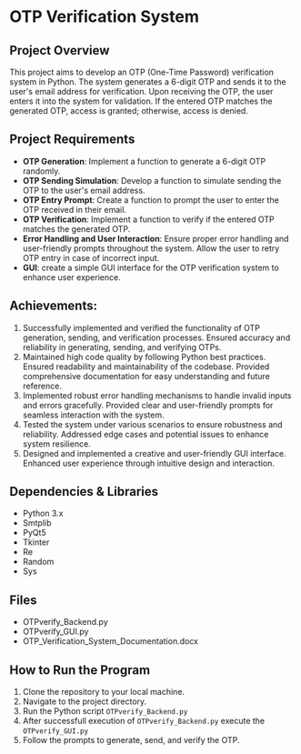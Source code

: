 # OTP Verification System

## Project Overview
This project aims to develop an OTP (One-Time Password) verification system in Python. The system generates a 6-digit OTP and sends it to the user's email address for verification. Upon receiving the OTP, the user enters it into the system for validation. If the entered OTP matches the generated OTP, access is granted; otherwise, access is denied.

## Project Requirements
- **OTP Generation**: Implement a function to generate a 6-digit OTP randomly.
- **OTP Sending Simulation**: Develop a function to simulate sending the OTP to the user's email address.
- **OTP Entry Prompt**: Create a function to prompt the user to enter the OTP received in their email.
- **OTP Verification**: Implement a function to verify if the entered OTP matches the generated OTP.
- **Error Handling and User Interaction**: Ensure proper error handling and user-friendly prompts throughout the system. Allow the user to retry OTP entry in case of incorrect input.
- **GUI**: create a simple GUI interface for the OTP verification system to enhance user experience.

## Achievements:
1. Successfully implemented and verified the functionality of OTP generation, sending, and verification processes.
Ensured accuracy and reliability in generating, sending, and verifying OTPs.
2. Maintained high code quality by following Python best practices.
Ensured readability and maintainability of the codebase.
Provided comprehensive documentation for easy understanding and future reference.
3. Implemented robust error handling mechanisms to handle invalid inputs and errors gracefully.
Provided clear and user-friendly prompts for seamless interaction with the system.
4. Tested the system under various scenarios to ensure robustness and reliability.
Addressed edge cases and potential issues to enhance system resilience.
5. Designed and implemented a creative and user-friendly GUI interface.
Enhanced user experience through intuitive design and interaction.

## Dependencies & Libraries
- Python 3.x
- Smtplib
- PyQt5
- Tkinter
- Re
- Random
- Sys
  
## Files
- OTPverify_Backend.py
- OTPverify_GUI.py
- OTP_Verification_System_Documentation.docx

## How to Run the Program
1. Clone the repository to your local machine.
2. Navigate to the project directory.
3. Run the Python script `OTPverify_Backend.py`
4. After successfull execution of `OTPverify_Backend.py` execute the `OTPverify_GUI.py`
5. Follow the prompts to generate, send, and verify the OTP.

